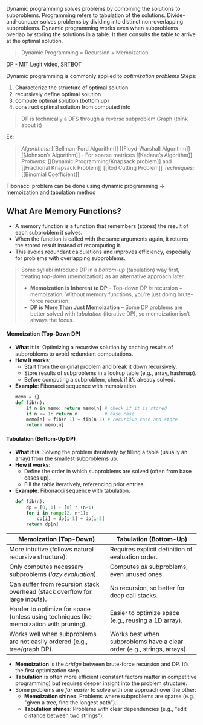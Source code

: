 Dynamic programming solves problems by combining the solutions to subproblems. Programming refers to tabulation of the solutions.
Divide-and-conquer solves problems by dividing into distinct non-overlapping subproblems. Dynamic programming works even when subproblems overlap by storing the solutions in a table. It then consults the table to arrive at the optimal solution.

> Dynamic Programming = Recursion + Memoization. 

[DP - MIT](https://youtu.be/r4-cftqTcdI?feature=shared) Legit video, SRTBOT

Dynamic programming is commonly applied to *optimization problems*
Steps:
1. Characterize the structure of optimal solution
2. recursively define optimal solution
3. compute optimal solution (bottom up)
4. construct optimal solution from computed info

> DP is technically a DFS through a reverse subproblem Graph (think about it)

Ex:
> *Algorithms:*
> [[Bellman-Ford Algorithm]]
> [[Floyd-Warshall Algorithm]]
> [[Johnson’s Algorithm]] - For sparse matrices
> [[Kadane’s Algorithm]]
> *Problems:*
> [[Dynamic Programming/Knapsack problem]] and [[Fractional Knapsack Problem]]
> [[Rod Cutting Problem]]
> *Techniques:*
> [[Binomial Coefficient]]


Fibonacci problem can be done using dynamic programming → memoization and tabulation method
## **What Are Memory Functions?**
- A memory function is a function that remembers (stores) the result of each subproblem it solves.
- When the function is called with the same arguments again, it returns the stored result instead of recomputing it.
- This avoids redundant calculations and improves efficiency, especially for problems with overlapping subproblems.

>Some syllabi introduce DP in a _bottom-up_ (tabulation) way first, treating _top-down_ (memoization) as an alternative approach later.
>- **Memoization is Inherent to DP** – Top-down DP _is_ recursion + memoization. Without memory functions, you’re just doing brute-force recursion.
>- **DP is More Than Just Memoization** – Some DP problems are better solved with _tabulation_ (iterative DP), so memoization isn’t always the focus.
#### **Memoization (Top-Down DP)**
- **What it is**: Optimizing a recursive solution by caching results of subproblems to avoid redundant computations.  
- **How it works**:  
  - Start from the original problem and break it down recursively.  
  - Store results of subproblems in a lookup table (e.g., array, hashmap).  
  - Before computing a subproblem, check if it’s already solved.  
- **Example**: Fibonacci sequence with memoization.  
  ```python
  memo = {}
  def fib(n):
      if n in memo: return memo[n] # check if it is stored
      if n <= 1: return n          # base case
      memo[n] = fib(n-1) + fib(n-2) # recursive case and store
      return memo[n]
  ```

#### **Tabulation (Bottom-Up DP)**
- **What it is**: Solving the problem iteratively by filling a table (usually an array) from the smallest subproblems up.  
- **How it works**:  
  - Define the order in which subproblems are solved (often from base cases up).  
  - Fill the table iteratively, referencing prior entries.  
- **Example**: Fibonacci sequence with tabulation.  
  ```python
  def fib(n):
      dp = [0, 1] + [0] * (n-1)
      for i in range(2, n+1):
          dp[i] = dp[i-1] + dp[i-2]
      return dp[n]
  ```

| **Memoization (Top-Down)** | **Tabulation (Bottom-Up)** |
|----------------------------|----------------------------|
| More intuitive (follows natural recursive structure). | Requires explicit definition of evaluation order. |
| Only computes necessary subproblems (*lazy evaluation*). | Computes *all* subproblems, even unused ones. |
| Can suffer from recursion stack overhead (stack overflow for large inputs). | No recursion, so better for deep call stacks. |
| Harder to optimize for space (unless using techniques like memoization with pruning). | Easier to optimize space (e.g., reusing a 1D array). |
| Works well when subproblems are not easily ordered (e.g., tree/graph DP). | Works best when subproblems have a clear order (e.g., strings, arrays). |

- **Memoization** is the *bridge* between brute-force recursion and DP. It’s the first optimization step.  
- **Tabulation** is often more efficient (constant factors matter in competitive programming) but requires deeper insight into the problem structure.  
- Some problems are *far easier* to solve with one approach over the other:  
  - **Memoization shines**: Problems where subproblems are sparse (e.g., "given a tree, find the longest path").  
  - **Tabulation shines**: Problems with clear dependencies (e.g., "edit distance between two strings").  
